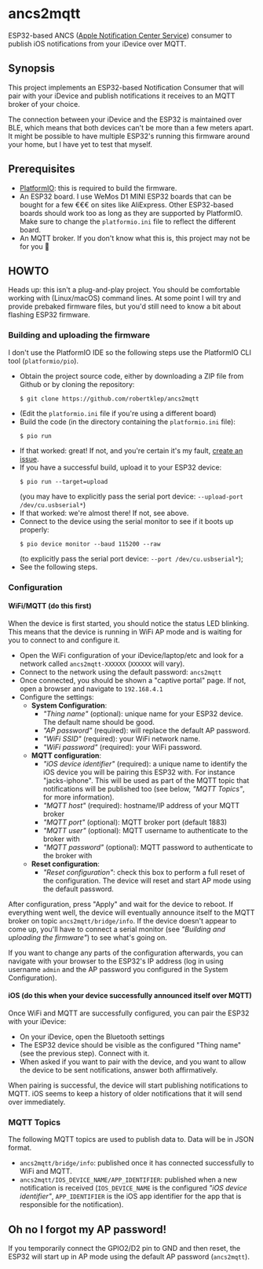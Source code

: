 # ancs2mqtt

ESP32-based ANCS ([Apple Notification Center Service](https://developer.apple.com/library/archive/documentation/CoreBluetooth/Reference/AppleNotificationCenterServiceSpecification/Introduction/Introduction.html)) consumer to publish iOS notifications from your iDevice over MQTT.

## Synopsis

This project implements an ESP32-based Notification Consumer that will pair with your iDevice and publish notifications it receives to an MQTT broker of your choice.

The connection between your iDevice and the ESP32 is maintained over BLE, which means that both devices can't be more than a few meters apart. It might be possible to have multiple ESP32's running this firmware around your home, but I have yet to test that myself.

## Prerequisites

* [PlatformIO](https://platformio.org/): this is required to build the firmware.
* An ESP32 board. I use WeMos D1 MINI ESP32 boards that can be bought for a few €€€ on sites like AliExpress.
  Other ESP32-based boards should work too as long as they are supported by PlatformIO. Make sure to change the `platformio.ini` file to reflect the different board.
* An MQTT broker. If you don't know what this is, this project may not be for you 🥴

## HOWTO

Heads up: this isn't a plug-and-play project. You should be comfortable working with (Linux/macOS) command lines. At some point I will try and provide prebaked firmware files, but you'd still need to know a bit about flashing ESP32 firmware.

### Building and uploading the firmware

I don't use the PlatformIO IDE so the following steps use the PlatformIO CLI tool (`platformio/pio`).

* Obtain the project source code, either by downloading a ZIP file from Github or by cloning the repository:
  ```
  $ git clone https://github.com/robertklep/ancs2mqtt
  ```
* (Edit the `platformio.ini` file if you're using a different board)
* Build the code (in the directory containing the `platformio.ini` file):
  ```
  $ pio run
  ```
* If that worked: great! If not, and you're certain it's my fault, [create an issue](https://github.com/robertklep/ancs2mqtt/issues).
* If you have a successful build, upload it to your ESP32 device:
  ```
  $ pio run --target=upload
  ```
  (you may have to explicitly pass the serial port device: `--upload-port /dev/cu.usbserial*`)
* If that worked: we're almost there! If not, see above.
* Connect to the device using the serial monitor to see if it boots up properly:
  ```
  $ pio device monitor --baud 115200 --raw
  ```
  (to explicitly pass the serial port device: `--port /dev/cu.usbserial*`);
* See the following steps.

### Configuration

#### WiFi/MQTT (do this first)

When the device is first started, you should notice the status LED blinking. This means that the device is running in WiFi AP mode and is waiting for you to connect to and configure it.

* Open the WiFi configuration of your iDevice/laptop/etc and look for a network called `ancs2mqtt-XXXXXX` (`XXXXXX` will vary).
* Connect to the network using the default password: `ancs2mqtt`
* Once connected, you should be shown a "captive portal" page. If not, open a browser and navigate to `192.168.4.1`
* Configure the settings:
  * **System Configuration**:
    * _"Thing name"_ (optional): unique name for your ESP32 device. The default name should be good.
    * _"AP password"_ (required): will replace the default AP password.
    * _"WiFi SSID"_ (required): your WiFi network name.
    * _"WiFi password"_ (required): your WiFi password.
  * **MQTT configuration**:
    * _"iOS device identifier"_ (required): a unique name to identify the iOS device you will be pairing this ESP32 with. For instance "jacks-iphone". This will be used as part of the MQTT topic that notifications will be published too (see below, _"MQTT Topics"_, for more information).
    * _"MQTT host"_ (required): hostname/IP address of your MQTT broker
    * _"MQTT port"_ (optional): MQTT broker port (default 1883)
    * _"MQTT user"_ (optional): MQTT username to authenticate to the broker with
    * _"MQTT password"_ (optional): MQTT password to authenticate to the broker with
  * **Reset configuration**:
    * _"Reset configuration"_: check this box to perform a full reset of the configuration. The device will reset and start AP mode using the default password.

After configuration, press "Apply" and wait for the device to reboot. If everything went well, the device will eventually announce itself to the MQTT broker on topic `ancs2mqtt/bridge/info`. If the device doesn't appear to come up, you'll have to connect a serial monitor (see _"Building and uploading the firmware"_) to see what's going on.

If you want to change any parts of the configuration afterwards, you can navigate with your browser to the ESP32's IP address (log in using username `admin` and the AP password you configured in the System Configuration).

#### iOS (do this when your device successfully announced itself over MQTT)

Once WiFi and MQTT are successfully configured, you can pair the ESP32 with your iDevice:
* On your iDevice, open the Bluetooth settings
* The ESP32 device should be visible as the configured "Thing name" (see the previous step). Connect with it.
* When asked if you want to pair with the device, and you want to allow the device to be sent notifications, answer both affirmatively.

When pairing is successful, the device will start publishing notifications to MQTT. iOS seems to keep a history of older notifications that it will send over immediately.

### MQTT Topics

The following MQTT topics are used to publish data to. Data will be in JSON format.

* `ancs2mqtt/bridge/info`: published once it has connected successfully to WiFi and MQTT.
* `ancs2mqtt/IOS_DEVICE_NAME/APP_IDENTIFIER`: published when a new notification is received (`IOS_DEVICE_NAME` is the configured _"iOS device identifier"_, `APP_IDENTIFIER` is the iOS app identifier for the app that is responsible for the notification).

## Oh no I forgot my AP password!

If you temporarily connect the GPIO2/D2 pin to GND and then reset, the ESP32 will start up in AP mode using the default AP password (`ancs2mqtt`).
